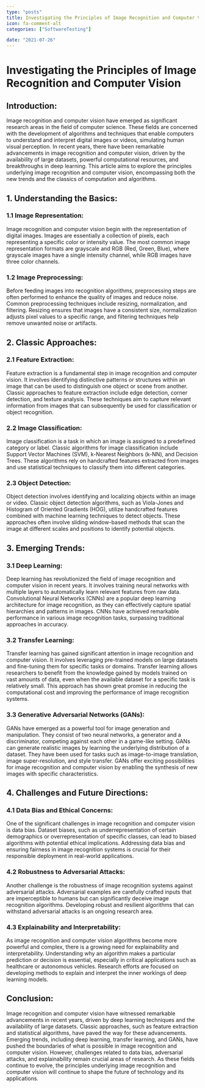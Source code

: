 ```yaml
---
type: "posts"
title: Investigating the Principles of Image Recognition and Computer Vision
icon: fa-comment-alt
categories: ["SoftwareTesting"]

date: "2021-07-26"
---
```




# Investigating the Principles of Image Recognition and Computer Vision

## Introduction:
Image recognition and computer vision have emerged as significant research areas in the field of computer science. These fields are concerned with the development of algorithms and techniques that enable computers to understand and interpret digital images or videos, simulating human visual perception. In recent years, there have been remarkable advancements in image recognition and computer vision, driven by the availability of large datasets, powerful computational resources, and breakthroughs in deep learning. This article aims to explore the principles underlying image recognition and computer vision, encompassing both the new trends and the classics of computation and algorithms.

## 1. Understanding the Basics:
### 1.1 Image Representation:
Image recognition and computer vision begin with the representation of digital images. Images are essentially a collection of pixels, each representing a specific color or intensity value. The most common image representation formats are grayscale and RGB (Red, Green, Blue), where grayscale images have a single intensity channel, while RGB images have three color channels.

### 1.2 Image Preprocessing:
Before feeding images into recognition algorithms, preprocessing steps are often performed to enhance the quality of images and reduce noise. Common preprocessing techniques include resizing, normalization, and filtering. Resizing ensures that images have a consistent size, normalization adjusts pixel values to a specific range, and filtering techniques help remove unwanted noise or artifacts.

## 2. Classic Approaches:
### 2.1 Feature Extraction:
Feature extraction is a fundamental step in image recognition and computer vision. It involves identifying distinctive patterns or structures within an image that can be used to distinguish one object or scene from another. Classic approaches to feature extraction include edge detection, corner detection, and texture analysis. These techniques aim to capture relevant information from images that can subsequently be used for classification or object recognition.

### 2.2 Image Classification:
Image classification is a task in which an image is assigned to a predefined category or label. Classic algorithms for image classification include Support Vector Machines (SVM), k-Nearest Neighbors (k-NN), and Decision Trees. These algorithms rely on handcrafted features extracted from images and use statistical techniques to classify them into different categories.

### 2.3 Object Detection:
Object detection involves identifying and localizing objects within an image or video. Classic object detection algorithms, such as Viola-Jones and Histogram of Oriented Gradients (HOG), utilize handcrafted features combined with machine learning techniques to detect objects. These approaches often involve sliding window-based methods that scan the image at different scales and positions to identify potential objects.

## 3. Emerging Trends:
### 3.1 Deep Learning:
Deep learning has revolutionized the field of image recognition and computer vision in recent years. It involves training neural networks with multiple layers to automatically learn relevant features from raw data. Convolutional Neural Networks (CNNs) are a popular deep learning architecture for image recognition, as they can effectively capture spatial hierarchies and patterns in images. CNNs have achieved remarkable performance in various image recognition tasks, surpassing traditional approaches in accuracy.

### 3.2 Transfer Learning:
Transfer learning has gained significant attention in image recognition and computer vision. It involves leveraging pre-trained models on large datasets and fine-tuning them for specific tasks or domains. Transfer learning allows researchers to benefit from the knowledge gained by models trained on vast amounts of data, even when the available dataset for a specific task is relatively small. This approach has shown great promise in reducing the computational cost and improving the performance of image recognition systems.

### 3.3 Generative Adversarial Networks (GANs):
GANs have emerged as a powerful tool for image generation and manipulation. They consist of two neural networks, a generator and a discriminator, competing against each other in a game-like setting. GANs can generate realistic images by learning the underlying distribution of a dataset. They have been used for tasks such as image-to-image translation, image super-resolution, and style transfer. GANs offer exciting possibilities for image recognition and computer vision by enabling the synthesis of new images with specific characteristics.

## 4. Challenges and Future Directions:
### 4.1 Data Bias and Ethical Concerns:
One of the significant challenges in image recognition and computer vision is data bias. Dataset biases, such as underrepresentation of certain demographics or overrepresentation of specific classes, can lead to biased algorithms with potential ethical implications. Addressing data bias and ensuring fairness in image recognition systems is crucial for their responsible deployment in real-world applications.

### 4.2 Robustness to Adversarial Attacks:
Another challenge is the robustness of image recognition systems against adversarial attacks. Adversarial examples are carefully crafted inputs that are imperceptible to humans but can significantly deceive image recognition algorithms. Developing robust and resilient algorithms that can withstand adversarial attacks is an ongoing research area.

### 4.3 Explainability and Interpretability:
As image recognition and computer vision algorithms become more powerful and complex, there is a growing need for explainability and interpretability. Understanding why an algorithm makes a particular prediction or decision is essential, especially in critical applications such as healthcare or autonomous vehicles. Research efforts are focused on developing methods to explain and interpret the inner workings of deep learning models.

## Conclusion:
Image recognition and computer vision have witnessed remarkable advancements in recent years, driven by deep learning techniques and the availability of large datasets. Classic approaches, such as feature extraction and statistical algorithms, have paved the way for these advancements. Emerging trends, including deep learning, transfer learning, and GANs, have pushed the boundaries of what is possible in image recognition and computer vision. However, challenges related to data bias, adversarial attacks, and explainability remain crucial areas of research. As these fields continue to evolve, the principles underlying image recognition and computer vision will continue to shape the future of technology and its applications.